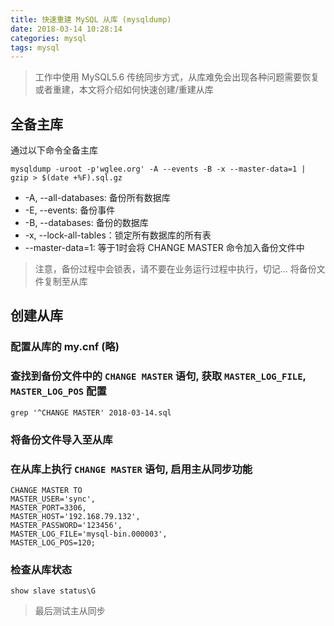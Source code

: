 ```yaml
---
title: 快速重建 MySQL 从库 (mysqldump)
date: 2018-03-14 10:28:14
categories: mysql
tags: mysql
---
```


> 工作中使用 MySQL5.6 传统同步方式，从库难免会出现各种问题需要恢复或者重建，本文将介绍如何快速创建/重建从库

<!-- more -->

## 全备主库

通过以下命令全备主库

```
mysqldump -uroot -p'wglee.org' -A --events -B -x --master-data=1 | gzip > $(date +%F).sql.gz
```

- -A, --all-databases: 备份所有数据库
- -E, --events: 备份事件
- -B, --databases:  备份的数据库
- -x, --lock-all-tables：锁定所有数据库的所有表
- --master-data=1: 等于1时会将 CHANGE MASTER 命令加入备份文件中

> 注意，备份过程中会锁表，请不要在业务运行过程中执行，切记...
> 将备份文件复制至从库

## 创建从库

### 配置从库的 my.cnf (略)
### 查找到备份文件中的 `CHANGE MASTER` 语句, 获取 `MASTER_LOG_FILE`, `MASTER_LOG_POS` 配置

```
grep '^CHANGE MASTER' 2018-03-14.sql
```

### 将备份文件导入至从库
### 在从库上执行 `CHANGE MASTER` 语句, 启用主从同步功能

```
CHANGE MASTER TO
MASTER_USER='sync',
MASTER_PORT=3306,
MASTER_HOST='192.168.79.132',
MASTER_PASSWORD='123456',
MASTER_LOG_FILE='mysql-bin.000003',
MASTER_LOG_POS=120;
```

### 检查从库状态

```
show slave status\G
```

> 最后测试主从同步




